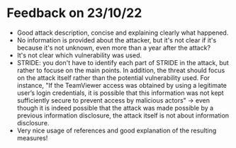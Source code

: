 # Feedback on 23/10/22

* Good attack description, concise and explaining clearly what happened. 
* No information is provided about the attacker, but it's not clear if it's because it's not unknown, even more than a year after the attack? 
* It's not clear which vulnerability was used. 
* STRIDE: you don't have to identify each part of STRIDE in the attack, but rather to focuse on the main points. In addition, the threat should focus on the attack itself rather than the potential vulnerability used. 
For instance, "If the TeamViewer access was obtained by using a legitimate user’s login credentials, it is possible that this information was not kept sufficiently secure to prevent access by malicious actors" -> 
even though it is indeed possible that the attack was made possible by a previous information disclosure, the attack itself is not about information disclosure. 
* Very nice usage of references and good explanation of the resulting measures! 
